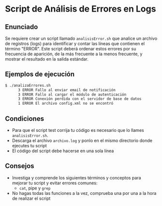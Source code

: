 # Script de Análisis de Errores en Logs
## Enunciado
Se requiere crear un script llamado `analisisError.sh` que analice un archivo de registros (logs) para identificar y contar las líneas que contienen el término "ERROR". Este script deberá ordenar estos errores por su frecuencia de aparición, de la más frecuente a la menos frecuente, y mostrar el resultado en la salida estándar.

## Ejemplos de ejecución
```bash
$ ./analizaErrores.sh
      3 ERROR Fallo al enviar email de notificación
      3 ERROR Fallo al cargar el módulo de autenticación
      3 ERROR Conexión perdida con el servidor de base de datos
      1 ERROR El archivo config.xml no se encontró
```

## Condiciones
* Para que el script test corrija tu código es necesario que lo llames `analisisError.sh`.
* Descarga el archivo `archivo.log` y ponlo en el mismo directorio donde ejecutes tu script
* El código del script debe hacerse en una sola línea

## Consejos
* Investiga y comprende los siguientes términos y conceptos para mejorar tu script y evitar errores comunes:
    - `cat`, pipe y `grep`
* No hagas todas las funciones a la vez, comprueba una por una a la hora de realizar el script
